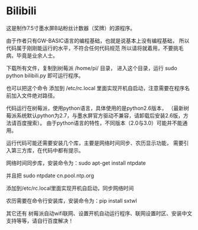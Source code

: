 # Bilibili
这是制作7.5寸墨水屏B站粉丝计数器（奖牌）的源程序。

由于作者只有GW-BASIC语言的编程基础，也就是说基本上没有编程基础，
所以代码属于刚刚能运行的水平，不符合任何代码规范
所以请将就着用，不要挑毛病，毕竟是业余人士。

下载所有文件，复制到树莓派 /home/pi/ 目录，
进入这个目录，运行  sudo  python bilibili.py 即可运行程序。

也可以把这个命令 添加到 /etc/rc.local 里面实现开机自启动，注意需要在程序名前加入文件绝对路径。


代码运行在树莓派，使用python语言，具体使用的是python2.6版本，
（最新树莓派系统默认python为2.7，与墨水屏官方驱动不兼容，请卸载后安装2.6版，方法请百度搜索）。
由于python语言的特性，不同版本（2.0与3.0）可能并不能通用。

运行代码可能还需要安装几个库，主要是网络时间同步、农历显示功能，
需要引入第三方库，在代码中都有提示。

网络时间同步库，安装命令为：sudo apt-get install ntpdate

并且把   sudo ntpdate cn.pool.ntp.org 

添加到/etc/rc.local里面实现开机自启动，同步网络时间

农历需要在命令行安装库，安装命令为：pip install sxtwl 

其它还有 树莓派自动wifi联网、设置开机自动运行程序、联网设置时区、安装中文支持等等，请自行百度解决！
